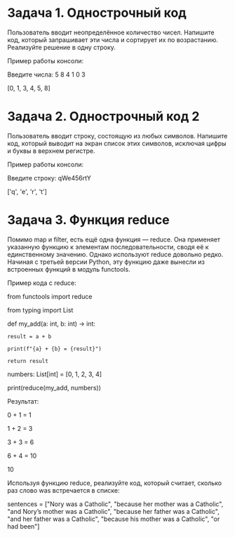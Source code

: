 # Задача 1. Однострочный код

Пользователь вводит неопределённое количество чисел. Напишите код, который запрашивает эти числа и сортирует их по возрастанию. Реализуйте решение в одну строку.

 

Пример работы консоли:

Введите числа: 5 8 4 1 0 3

[0, 1, 3, 4, 5, 8]



# Задача 2. Однострочный код 2

Пользователь вводит строку, состоящую из любых символов. Напишите код, который выводит на экран список этих символов, исключая цифры и буквы в верхнем регистре.

 

Пример работы консоли:

Введите строку: qWe456rtY

['q', 'e', 'r', 't']



# Задача 3. Функция reduce

Помимо map и filter, есть ещё одна функция — reduce. Она применяет указанную функцию к элементам последовательности, сводя её к единственному значению. Однако используют reduce довольно редко. Начиная с третьей версии Python, эту функцию даже вынесли из встроенных функций в модуль functools.

 

Пример кода с reduce:

from functools import reduce

from typing import List

 

 

def my_add(a: int, b: int) -> int:

    result = a + b

    print(f"{a} + {b} = {result}")

    return result

 

 

numbers: List[int] = [0, 1, 2, 3, 4]

print(reduce(my_add, numbers))

 

Результат:

0 + 1 = 1

1 + 2 = 3

3 + 3 = 6

6 + 4 = 10

10

 

Используя функцию reduce, реализуйте код, который считает, сколько раз слово was встречается в списке:

 

sentences = ["Nory was a Catholic", "because her mother was a Catholic", "and Nory’s mother was a Catholic", "because her father was a Catholic", "and her father was a Catholic", "because his mother was a Catholic", "or had been"]